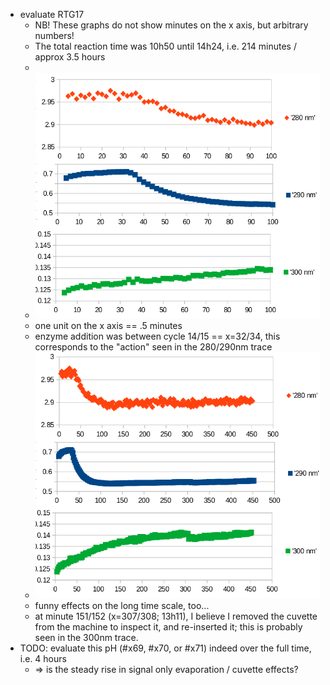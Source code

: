 - evaluate RTG17
	- NB! These graphs do not show minutes on the x axis, but arbitrary numbers!
	- The total reaction time was 10h50 until 14h24, i.e. 214 minutes / approx 3.5 hours
	-
	- ![image.png](../assets/image_1739246481687_0.png)
	- one unit on the x axis == .5 minutes
	- enzyme addition was between cycle 14/15 == x=32/34, this corresponds to the "action" seen in the 280/290nm trace
	- ![image.png](../assets/image_1739246837129_0.png)
	- funny effects on the long time scale, too...
	- at minute 151/152 (x=307/308; 13h11), I believe I removed the cuvette from the machine to inspect it, and re-inserted it; this is probably seen in the 300nm trace.
- TODO: evaluate this pH (#x69, #x70, or #x71) indeed over the full time, i.e. 4 hours
	- => is the steady rise in signal only evaporation / cuvette effects?